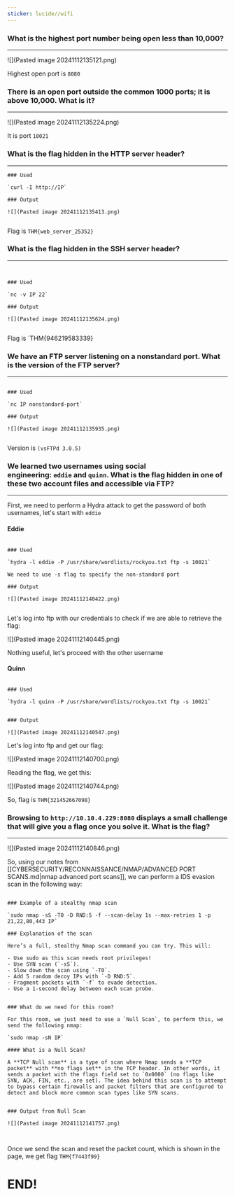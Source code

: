 ```yaml
---
sticker: lucide//wifi
---
```



### What is the highest port number being open less than 10,000?

---
![](Pasted image 20241112135121.png)

Highest open port is `8080`

### There is an open port outside the common 1000 ports; it is above 10,000. What is it?
---


![](Pasted image 20241112135224.png)

It is port `10021`


### What is the flag hidden in the HTTP server header?
---
```ad-hint
### Used

`curl -I http://IP`

### Output

![](Pasted image 20241112135413.png)


```


Flag is `THM{web_server_25352}`

### What is the flag hidden in the SSH server header?

---

```ad-hint


### Used

`nc -v IP 22`

### Output

![](Pasted image 20241112135624.png)


```

Flag is `THM{946219583339}

### We have an FTP server listening on a nonstandard port. What is the version of the FTP server?
---

```ad-hint

### Used

`nc IP nonstandard-port`

### Output

![](Pasted image 20241112135935.png)


```

 Version is `(vsFTPd 3.0.5)`

### We learned two usernames using social engineering: `eddie` and `quinn`. What is the flag hidden in one of these two account files and accessible via FTP?
---


First, we need to perform a Hydra attack to get the password of both usernames, let's start with `eddie`

#### Eddie


```ad-hint

### Used

`hydra -l eddie -P /usr/share/wordlists/rockyou.txt ftp -s 10021`

We need to use -s flag to specify the non-standard port

### Output

![](Pasted image 20241112140422.png)


```



Let's log into ftp with our credentials to check if we are able to retrieve the flag:

![](Pasted image 20241112140445.png)

Nothing useful, let's proceed with the other username

#### Quinn

```ad-hint

### Used

`hydra -l quinn -P /usr/share/wordlists/rockyou.txt ftp -s 10021`


### Output

![](Pasted image 20241112140547.png)

```

Let's log into ftp and get our flag:

![](Pasted image 20241112140700.png)

Reading the flag, we get this:

![](Pasted image 20241112140744.png)

So, flag is `THM{321452667098}`


### Browsing to `http://10.10.4.229:8080` displays a small challenge that will give you a flag once you solve it. What is the flag?
---

![](Pasted image 20241112140846.png)

So, using our notes from [[CYBERSECURITY/RECONNAISSANCE/NMAP/ADVANCED PORT SCANS.md|nmap advanced port scans]], we can perform a IDS evasion scan in the following way:



```ad-hint

### Example of a stealthy nmap scan

`sudo nmap -sS -T0 -D RND:5 -f --scan-delay 1s --max-retries 1 -p 21,22,80,443 IP`

### Explanation of the scan

Here’s a full, stealthy Nmap scan command you can try. This will:

- Use sudo as this scan needs root privileges!
- Use SYN scan (`-sS`).
- Slow down the scan using `-T0`.
- Add 5 random decoy IPs with `-D RND:5`.
- Fragment packets with `-f` to evade detection.
- Use a 1-second delay between each scan probe.


### What do we need for this room?

For this room, we just need to use a `Null Scan`, to perform this, we send the following nmap:

`sudo nmap -sN IP`

#### What is a Null Scan?

A **TCP Null scan** is a type of scan where Nmap sends a **TCP packet** with **no flags set** in the TCP header. In other words, it sends a packet with the flags field set to `0x0000` (no flags like SYN, ACK, FIN, etc., are set). The idea behind this scan is to attempt to bypass certain firewalls and packet filters that are configured to detect and block more common scan types like SYN scans.


### Output from Null Scan

![](Pasted image 20241112141757.png)



```




Once we send the scan and reset the packet count, which is shown in the page, we get flag `THM{f7443f99}`



# END!

